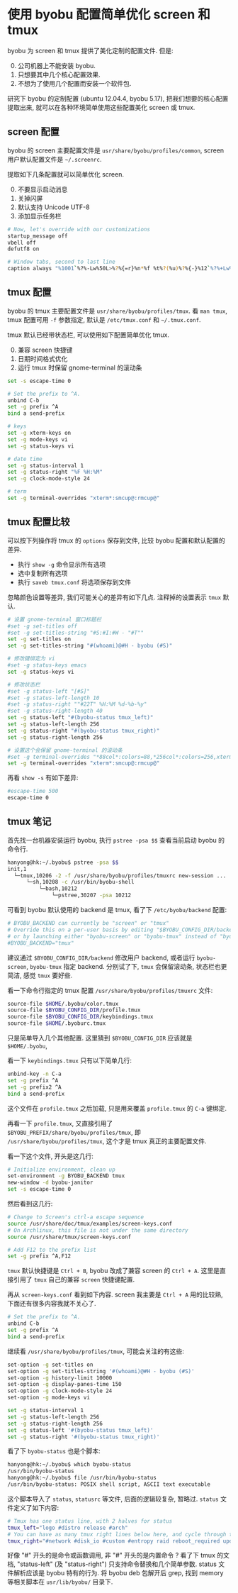 使用 byobu 配置简单优化 screen 和 tmux
===

byobu 为 screen 和 tmux 提供了美化定制的配置文件.
但是:

0. 公司机器上不能安装 byobu.
0. 只想要其中几个核心配置效果.
0. 不想为了使用几个配置而安装一个软件包.

研究下 byobu 的定制配置 (ubuntu 12.04.4, byobu 5.17), 
把我们想要的核心配置提取出来, 
就可以在各种环境简单使用这些配置美化 screen 或 tmux.

## screen 配置

byobu 的 screen 主要配置文件是 `usr/share/byobu/profiles/common`,
screen 用户默认配置文件是 `~/.screenrc`.

提取如下几条配置就可以简单优化 screen.

0. 不要显示启动消息
0. 关掉闪屏
0. 默认支持 Unicode UTF-8
0. 添加显示任务栏

```sh
# Now, let's override with our customizations
startup_message off
vbell off
defutf8 on

# Window tabs, second to last line
caption always "%1001`%?%-Lw%50L>%?%{=r}%n*%f %t%?(%u)%?%{-}%12`%?%+Lw%?%11` %=%12`%1002`%10`%<"
```

## tmux 配置

byobu 的 tmux 主要配置文件是 `usr/share/byobu/profiles/tmux`.
看 `man tmux`, tmux 配置可用 `-f` 参数指定,
默认是 `/etc/tmux.conf` 和 `~/.tmux.conf`.

tmux 默认已经带状态栏, 可以使用如下配置简单优化 tmux.

0. 兼容 screen 快捷键
0. 日期时间格式优化
0. 运行 tmux 时保留 gnome-terminal 的滚动条

```sh
set -s escape-time 0

# Set the prefix to ^A.
unbind C-b
set -g prefix ^A
bind a send-prefix

# keys
set -g xterm-keys on
set -g mode-keys vi
set -g status-keys vi

# date time
set -g status-interval 1
set -g status-right "%F %H:%M"
set -g clock-mode-style 24

# term
set -g terminal-overrides "xterm*:smcup@:rmcup@"
```

## tmux 配置比较

可以按下列操作将 tmux 的 `options` 保存到文件, 比较 byobu 配置和默认配置的差异.

* 执行 `show -g` 命令显示所有选项
* 选中复制所有选项
* 执行 `saveb tmux.conf` 将选项保存到文件

忽略颜色设置等差异, 我们可能关心的差异有如下几点.
注释掉的设置表示 `tmux` 默认.

```sh
# 设置 gnome-terminal 窗口标题栏
#set -g set-titles off
#set -g set-titles-string "#S:#I:#W - "#T""
set -g set-titles on
set -g set-titles-string "#(whoami)@#H - byobu (#S)"

# 修改键绑定为 vi
#set -g status-keys emacs
set -g status-keys vi

# 修改状态栏
#set -g status-left "[#S]"
#set -g status-left-length 10
#set -g status-right ""#22T" %H:%M %d-%b-%y"
#set -g status-right-length 40
set -g status-left "#(byobu-status tmux_left)"
set -g status-left-length 256
set -g status-right "#(byobu-status tmux_right)"
set -g status-right-length 256

# 设置这个会保留 gnome-terminal 的滚动条
#set -g terminal-overrides "*88col*:colors=88,*256col*:colors=256,xterm*:XT:Ms=\E]52;%p1
set -g terminal-overrides "xterm*:smcup@:rmcup@"
```

再看 `show -s` 有如下差异:

```sh
#escape-time 500
escape-time 0
```

## tmux 笔记

首先找一台机器安装运行 byobu, 执行 `pstree -psa $$` 查看当前启动 byobu 的命令行.

```sh
hanyong@hk:~/.byobu$ pstree -psa $$
init,1
  └─tmux,10206 -2 -f /usr/share/byobu/profiles/tmuxrc new-session ...
      └─sh,10208 -c /usr/bin/byobu-shell
          └─bash,10212
              └─pstree,30207 -psa 10212
```

可看到 byobu 默认使用的 backend 是 tmux, 
看了下 `/etc/byobu/backend` 配置:

```sh
# BYOBU_BACKEND can currently be "screen" or "tmux"
# Override this on a per-user basis by editing "$BYOBU_CONFIG_DIR/backend"
# or by launching either "byobu-screen" or "byobu-tmux" instead of "byobu".
#BYOBU_BACKEND="tmux"
```

建议通过 `$BYOBU_CONFIG_DIR/backend` 修改用户 backend, 
或者运行 `byobu-screen`, `byobu-tmux` 指定 backend.
分别试了下, `tmux` 会保留滚动条, 状态栏也更简洁, 感觉 `tmux` 要好些.

看一下命令行指定的 tmux 配置 `/usr/share/byobu/profiles/tmuxrc` 文件:

```sh
source-file $HOME/.byobu/color.tmux
source-file $BYOBU_CONFIG_DIR/profile.tmux
source-file $BYOBU_CONFIG_DIR/keybindings.tmux
source-file $HOME/.byoburc.tmux
```

只是简单导入几个其他配置.
这里猜到 `$BYOBU_CONFIG_DIR` 应该就是 `$HOME/.byobu`,

看一下 `keybindings.tmux` 只有以下简单几行:

```sh
unbind-key -n C-a
set -g prefix ^A
set -g prefix2 ^A
bind a send-prefix
```

这个文件在 `profile.tmux` 之后加载, 只是用来覆盖 `profile.tmux` 的 `C-a` 键绑定.

再看一下 `profile.tmux`, 又直接引用了 `$BYOBU_PREFIX/share/byobu/profiles/tmux`,
即 `/usr/share/byobu/profiles/tmux`, 这个才是 tmux 真正的主要配置文件.

看一下这个文件, 开头是这几行:

```sh
# Initialize environment, clean up
set-environment -g BYOBU_BACKEND tmux
new-window -d byobu-janitor
set -s escape-time 0
```

然后看到这几行:

```sh
# Change to Screen's ctrl-a escape sequence
source /usr/share/doc/tmux/examples/screen-keys.conf
# On Archlinux, this file is not under the same directory
source /usr/share/tmux/screen-keys.conf

# Add F12 to the prefix list
set -g prefix ^A,F12
```

`tmux` 默认快捷键是 `Ctrl + B`, byobu 改成了兼容 screen 的 `Ctrl + A`.
这里是直接引用了 `tmux` 自己的兼容 `screen` 快捷键配置.

再从 `screen-keys.conf` 看到如下内容.
screen 我主要是 `Ctrl + A` 用的比较熟, 下面还有很多内容我就不关心了.

```sh
# Set the prefix to ^A.
unbind C-b
set -g prefix ^A
bind a send-prefix
```

继续看 `/usr/share/byobu/profiles/tmux`, 可能会关注的有这些:

```sh
set-option -g set-titles on
set-option -g set-titles-string '#(whoami)@#H - byobu (#S)'
set-option -g history-limit 10000
set-option -g display-panes-time 150
set-option -g clock-mode-style 24
set-option -g mode-keys vi

set -g status-interval 1
set -g status-left-length 256
set -g status-right-length 256
set -g status-left '#(byobu-status tmux_left)'
set -g status-right '#(byobu-status tmux_right)'
```

看了下 `byobu-status` 也是个脚本:

```sh
hanyong@hk:~/.byobu$ which byobu-status
/usr/bin/byobu-status
hanyong@hk:~/.byobu$ file /usr/bin/byobu-status
/usr/bin/byobu-status: POSIX shell script, ASCII text executable
```

这个脚本导入了 `status`, `statusrc` 等文件, 后面的逻辑较复杂, 暂略过.
`status` 文件定义了如下内容:

```sh
# Tmux has one status line, with 2 halves for status
tmux_left="logo #distro release #arch"
# You can have as many tmux right lines below here, and cycle through them using Shift-F5
tmux_right="#network #disk_io #custom #entropy raid reboot_required updates_available #apport #services #mail #users uptime #ec2_cost #rcs_cost #fan_speed #cpu_temp #battery #wifi_quality #processes load_average cpu_count cpu_freq memory #swap #disk #whoami #hostname #ip_address #time_utc date time"
```

好像 "#" 开头的是命令或函数调用, 非 "#" 开头的是内置命令 ?
看了下 tmux 的文档, "status-left" (及 "status-right") 只支持命令替换和几个简单参数.
status 文件解析应该是 byobu 特有的行为.
将 byobu deb 包解开后 grep, 找到 memory 等相关脚本在 `usr/lib/byobu/` 目录下.

